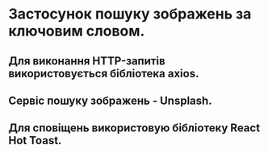 # Застосунок пошуку зображень за ключовим словом.

## Для виконання HTTP-запитів використовується бібліотека axios.

## Сервіс пошуку зображень - Unsplash.

## Для сповіщень використовую бібліотеку React Hot Toast.
